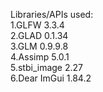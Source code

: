 Libraries/APIs used:<br/>
1.GLFW 3.3.4<br/>
2.GLAD 0.1.34<br/>
3.GLM 0.9.9.8<br/>
4.Assimp 5.0.1<br/>
5.stbi_image 2.27<br/>
6.Dear ImGui 1.84.2<br/>
